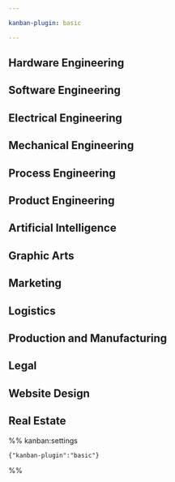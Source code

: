 ```yaml
---

kanban-plugin: basic

---
```


## Hardware Engineering



## Software Engineering



## Electrical Engineering



## Mechanical Engineering



## Process Engineering



## Product Engineering



## Artificial Intelligence



## Graphic Arts



## Marketing



## Logistics



## Production and Manufacturing



## Legal



## Website Design



## Real Estate





%% kanban:settings
```
{"kanban-plugin":"basic"}
```
%%
